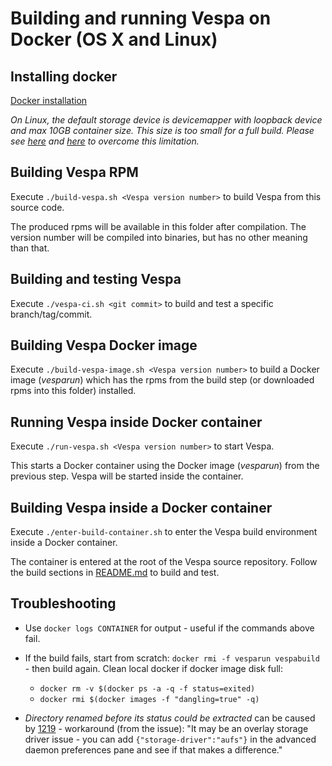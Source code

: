 
# Building and running Vespa on Docker (OS X and Linux)

## Installing docker
[Docker installation](https://docs.docker.com/engine/installation/)

*On Linux, the default storage device is devicemapper with loopback device and max 10GB container size. This size is too small for a full build. Please see [here](http://www.projectatomic.io/blog/2016/03/daemon_option_basedevicesize/) and [here](http://www.projectatomic.io/blog/2015/06/notes-on-fedora-centos-and-docker-storage-drivers/) to overcome this limitation.*


## Building Vespa RPM
Execute ```./build-vespa.sh <Vespa version number>``` to build Vespa from this source code.

The produced rpms will be available in this folder after compilation.
The version number will be compiled into binaries, but has no other meaning than that.


## Building and testing Vespa
Execute ```./vespa-ci.sh <git commit>``` to build and test a specific branch/tag/commit.


## Building Vespa Docker image
Execute ```./build-vespa-image.sh <Vespa version number>``` to build a Docker image (*vesparun*) which has the rpms
from the build step (or downloaded rpms into this folder) installed.


## Running Vespa inside Docker container
Execute ```./run-vespa.sh <Vespa version number>``` to start Vespa.

This starts a Docker container using the Docker image (*vesparun*) from the previous step.
Vespa will be started inside the container.


## Building Vespa inside a Docker container
Execute ```./enter-build-container.sh``` to enter the Vespa build environment inside a Docker container.

The container is entered at the root of the Vespa source repository. Follow the build sections in [README.md](https://github.com/vespa-engine/vespa/blob/master/README.md) to build and test.


## Troubleshooting
- Use ```docker logs CONTAINER``` for output - useful if the commands above fail.

- If the build fails, start from scratch: ```docker rmi -f vesparun vespabuild``` - then build again. Clean local docker if docker image disk full:
    - ```docker rm -v $(docker ps -a -q -f status=exited)```
    - ```docker rmi $(docker images -f "dangling=true" -q)```

- _Directory renamed before its status could be extracted_ can be caused by [1219](https://github.com/docker/for-mac/issues/1219) - workaround (from the issue): "It may be an overlay storage driver issue - you can add ```{"storage-driver":"aufs"}``` in the advanced daemon preferences pane and see if that makes a difference."
